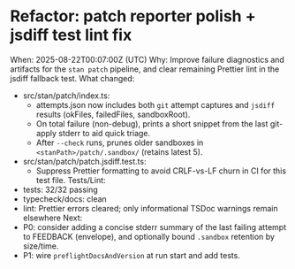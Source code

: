 # Refactor: patch reporter polish + jsdiff test lint fix
When: 2025-08-22T00:07:00Z (UTC)
Why: Improve failure diagnostics and artifacts for the `stan patch` pipeline, and clear remaining Prettier lint in the jsdiff fallback test.
What changed:
- src/stan/patch/index.ts:
  - attempts.json now includes both `git` attempt captures and `jsdiff` results (okFiles, failedFiles, sandboxRoot).
  - On total failure (non-debug), prints a short snippet from the last git-apply stderr to aid quick triage.
  - After `--check` runs, prunes older sandboxes in `<stanPath>/patch/.sandbox/` (retains latest 5).
- src/stan/patch/patch.jsdiff.test.ts:
  - Suppress Prettier formatting to avoid CRLF-vs-LF churn in CI for this test file.
Tests/Lint:
- tests: 32/32 passing
- typecheck/docs: clean
- lint: Prettier errors cleared; only informational TSDoc warnings remain elsewhere
Next:
- P0: consider adding a concise stderr summary of the last failing attempt to FEEDBACK (envelope), and optionally bound `.sandbox` retention by size/time.
- P1: wire `preflightDocsAndVersion` at run start and add tests.
